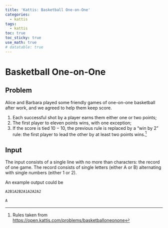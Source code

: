 ```yaml
---
title: 'Kattis: Basketball One-on-One'
categories:
  - kattis
tags:
  - kattis 
toc: true
toc_sticky: true
use_math: true
# datatable: true
---
```


# Basketball One-on-One

## Problem

Alice and Barbara played some friendly games of one-on-one basketball after work, and we agreed to help them keep score.

1. Each successful shot by a player earns them either one or two points;
2. The first player to eleven points wins, with one exception;
3. If the score is tied $10-10$, the previous rule is replaced by a “win by 2” rule: the first player to lead the other by at least two points wins.[^1]

## Input
The input consists of a single line with no more than characters: the record of one game. The record consists of single letters (either A or B) alternating with single numbers (either 1 or 2).

An example output could be 

```bash
A2B1A2B2A1A2A2A2
```

```bash
A
```

[^1]: Rules taken from https://open.kattis.com/problems/basketballoneonone
